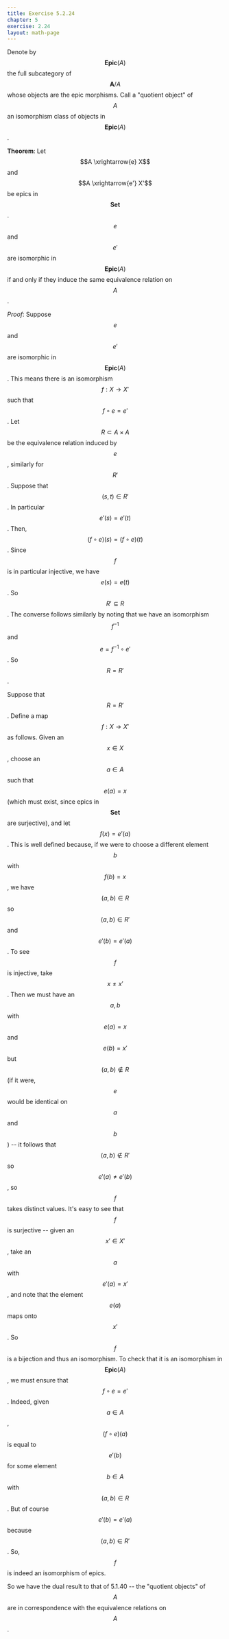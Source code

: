 ```yaml
---
title: Exercise 5.2.24
chapter: 5
exercise: 2.24
layout: math-page
---
```



Denote by $$\mathbf{Epic}(A)$$ the full subcategory of $$\mathbf{A}/A$$ whose objects are the epic morphisms.
Call a "quotient object" of $$A$$ an isomorphism class of objects in $$\mathbf{Epic}(A)$$.

**Theorem**:
Let $$A \xrightarrow{e} X$$ and $$A \xrightarrow{e'} X'$$ be epics in $$\mathbf{Set}$$.
$$e$$ and $$e'$$ are isomorphic in $$\mathbf{Epic}(A)$$ if and only if they induce the same equivalence relation on $$A$$.


*Proof*:
Suppose $$e$$ and $$e'$$ are isomorphic in $$\mathbf{Epic}(A)$$.
This means there is an isomorphism $$f : X \rightarrow X'$$ such that $$f \circ e = e'$$.
Let $$R \subset A \times A$$ be the equivalence relation induced by $$e$$, similarly for $$R'$$.
Suppose that $$(s, t) \in R'$$.
In particular $$e'(s) = e'(t)$$.
Then, $$(f \circ e)(s) = (f \circ e)(t)$$.
Since $$f$$ is in particular injective, we have $$e(s) = e(t)$$.
So $$R' \subseteq R$$.
The converse follows similarly by noting that we have an isomorphism $$f^{-1}$$ and $$e = f^{-1} \circ e'$$.
So $$R = R'$$.

Suppose that $$R = R'$$.
Define a map $$f : X \rightarrow X'$$ as follows.
Given an $$x \in X$$, choose an $$a \in A$$ such that $$e(a) = x$$ (which must exist, since epics in $$\mathbf{Set}$$ are surjective), and let $$f(x) = e'(a)$$.
This is well defined because, if we were to choose a different element $$b$$ with $$f(b) = x$$, we have $$(a, b) \in R$$ so $$(a, b) \in R'$$ and $$e'(b) = e'(a)$$.
To see $$f$$ is injective, take $$x \neq x'$$.
Then we must have an $$a, b$$ with $$e(a) = x$$ and $$e(b) = x'$$ but $$(a, b) \not\in R$$ (if it were, $$e$$ would be identical on $$a$$ and $$b$$) -- it follows that $$(a,b) \not\in R'$$ so $$e'(a) \neq e'(b)$$, so $$f$$ takes distinct values.
It's easy to see that $$f$$ is surjective -- given an $$x' \in X'$$, take an $$a$$ with $$e'(a) = x'$$, and note that the element $$e(a)$$ maps onto $$x'$$.
So $$f$$ is a bijection and thus an isomorphism.
To check that it is an isomorphism in $$\mathbf{Epic}(A)$$, we must ensure that $$f \circ e = e'$$.
Indeed, given $$a \in A$$, $$(f \circ e)(a)$$ is equal to $$e'(b)$$ for some element $$b \in A$$ with $$(a, b) \in R$$.
But of course $$e'(b) = e'(a)$$ because $$(a, b) \in R'$$.
So, $$f$$ is indeed an isomorphism of epics.


So we have the dual result to that of 5.1.40 -- the "quotient objects" of $$A$$ are in correspondence with the equivalence relations on $$A$$.
